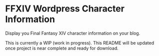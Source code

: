 FFXIV Wordpress Character Information
=====================================

Display you Final Fantasy XIV character information on your blog.

This is currently a WIP (work in progress). This README will be updated once project is near complete and ready for download.